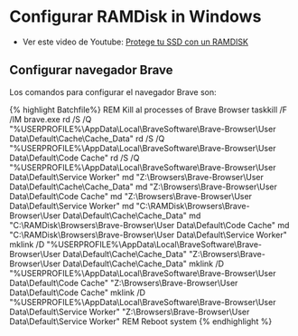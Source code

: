 # Configurar RAMDisk in Windows

* Ver este video de Youtube: [Protege tu SSD con un RAMDISK](https://www.youtube.com/watch?v=_f5SlCHQIA4&t=923s)

## Configurar navegador Brave

Los comandos para configurar el navegador Brave son:

{% highlight  Batchfile%}
REM Kill al processes of Brave Browser
taskkill /F /IM brave.exe
rd /S /Q "%USERPROFILE%\AppData\Local\BraveSoftware\Brave-Browser\User Data\Default\Cache\Cache_Data"
rd /S /Q "%USERPROFILE%\AppData\Local\BraveSoftware\Brave-Browser\User Data\Default\Code Cache"
rd /S /Q "%USERPROFILE%\AppData\Local\BraveSoftware\Brave-Browser\User Data\Default\Service Worker"
md "Z:\Browsers\Brave-Browser\User Data\Default\Cache\Cache_Data"
md "Z:\Browsers\Brave-Browser\User Data\Default\Code Cache"
md "Z:\Browsers\Brave-Browser\User Data\Default\Service Worker"
md "C:\RAMDisk\Browsers\Brave-Browser\User Data\Default\Cache\Cache_Data"
md "C:\RAMDisk\Browsers\Brave-Browser\User Data\Default\Code Cache"
md "C:\RAMDisk\Browsers\Brave-Browser\User Data\Default\Service Worker"
mklink /D "%USERPROFILE%\AppData\Local\BraveSoftware\Brave-Browser\User Data\Default\Cache\Cache_Data" "Z:\Browsers\Brave-Browser\User Data\Default\Cache\Cache_Data"
mklink /D "%USERPROFILE%\AppData\Local\BraveSoftware\Brave-Browser\User Data\Default\Code Cache" "Z:\Browsers\Brave-Browser\User Data\Default\Code Cache"
mklink /D "%USERPROFILE%\AppData\Local\BraveSoftware\Brave-Browser\User Data\Default\Service Worker" "Z:\Browsers\Brave-Browser\User Data\Default\Service Worker"
REM Reboot system
{% endhighlight %}
